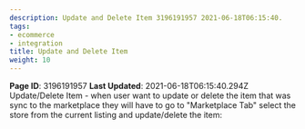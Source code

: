 ```yaml
---
description: Update and Delete Item 3196191957 2021-06-18T06:15:40.
tags:
- ecommerce
- integration
title: Update and Delete Item
weight: 10
---
```


**Page ID**: 3196191957
**Last Updated**: 2021-06-18T06:15:40.294Z
Update/Delete Item - when user want to update or delete the item that was sync to the marketplace they will have to go to "Marketplace Tab" select the store from the current listing and update/delete the item: